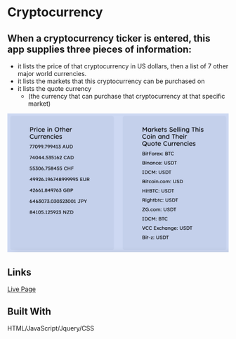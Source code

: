 # Cryptocurrency
## When a cryptocurrency ticker is entered, this app supplies three pieces of information:
  + it lists the price of that cryptocurrency in US dollars, then a list of 7 other major world currencies.
  + it lists the markets that this cryptocurrency can be purchased on
  + it lists the quote currency 
      + (the currency that can purchase that cryptocurrency at that specific market)
   
![screenshot](screenshot_1.png)
## Links
[Live Page](https://abrianaduran.github.io/Cryptocurrency/) 

## Built With
HTML/JavaScript/Jquery/CSS
